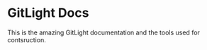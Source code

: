 GitLight Docs
=============

This is the amazing GitLight documentation and the tools used for contsruction.
